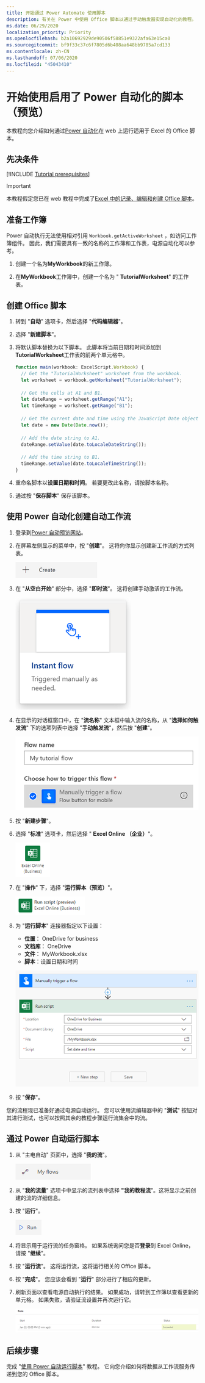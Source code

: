 ```yaml
---
title: 开始通过 Power Automate 使用脚本
description: 有关在 Power 中使用 Office 脚本以通过手动触发器实现自动化的教程。
ms.date: 06/29/2020
localization_priority: Priority
ms.openlocfilehash: b2a10692929de90506f58851e9322afa63e15ca0
ms.sourcegitcommit: bf9f33c37c6f7805d6b408aa648bb9785a7cd133
ms.contentlocale: zh-CN
ms.lasthandoff: 07/06/2020
ms.locfileid: "45043410"
---
```

# <a name="start-using-scripts-with-power-automate-preview"></a>开始使用启用了 Power 自动化的脚本（预览）

本教程向您介绍如何通过[Power 自动化](https://flow.microsoft.com)在 web 上运行适用于 Excel 的 Office 脚本。

## <a name="prerequisites"></a>先决条件

[!INCLUDE [Tutorial prerequisites](../includes/tutorial-prerequisites.md)]

> [!IMPORTANT]
> 本教程假定您已在 web 教程中完成了[Excel 中的记录、编辑和创建 Office 脚本](excel-tutorial.md)。

## <a name="prepare-the-workbook"></a>准备工作簿

Power 自动执行无法使用相对引用 `Workbook.getActiveWorksheet` ，如访问工作簿组件。 因此，我们需要具有一致的名称的工作簿和工作表，电源自动化可以参考。

1. 创建一个名为**MyWorkbook**的新工作簿。

2. 在**MyWorkbook**工作簿中，创建一个名为 " **TutorialWorksheet**" 的工作表。

## <a name="create-an-office-script"></a>创建 Office 脚本

1. 转到 "**自动**" 选项卡，然后选择 "**代码编辑器**"。

2. 选择 "**新建脚本**"。

3. 将默认脚本替换为以下脚本。 此脚本将当前日期和时间添加到**TutorialWorksheet**工作表的前两个单元格中。

    ```TypeScript
    function main(workbook: ExcelScript.Workbook) {
      // Get the "TutorialWorksheet" worksheet from the workbook.
      let worksheet = workbook.getWorksheet("TutorialWorksheet");

      // Get the cells at A1 and B1.
      let dateRange = worksheet.getRange("A1");
      let timeRange = worksheet.getRange("B1");

      // Get the current date and time using the JavaScript Date object.
      let date = new Date(Date.now());

      // Add the date string to A1.
      dateRange.setValue(date.toLocaleDateString());

      // Add the time string to B1.
      timeRange.setValue(date.toLocaleTimeString());
    }
    ```

4. 重命名脚本以**设置日期和时间**。 若要更改此名称，请按脚本名称。

5. 通过按 "**保存脚本**" 保存该脚本。

## <a name="create-an-automated-workflow-with-power-automate"></a>使用 Power 自动化创建自动工作流

1. 登录到[Power 自动预览网站](https://flow.microsoft.com)。

2. 在屏幕左侧显示的菜单中，按 "**创建**"。 这将向你显示创建新工作流的方式列表。

    !["增强电源" 中的 "创建" 按钮。](../images/power-automate-tutorial-1.png)

3. 在 "**从空白开始**" 部分中，选择 "**即时流**"。 这将创建手动激活的工作流。

    ![用于创建新工作流的 "即时流" 选项。](../images/power-automate-tutorial-2.png)

4. 在显示的对话框窗口中，在 "**流名称**" 文本框中输入流的名称，从 "**选择如何触发流**" 下的选项列表中选择 "**手动触发流**"，然后按 "**创建**"。

    ![用于创建新的即时流的手动触发器选项。](../images/power-automate-tutorial-3.png)

5. 按 "**新建步骤**"。

6. 选择 "**标准**" 选项卡，然后选择 " **Excel Online （企业）**"。

    ![Excel Online （业务）的 "电源自动" 选项。](../images/power-automate-tutorial-4.png)

7. 在 "**操作**" 下，选择 "**运行脚本（预览）**"。

    !["运行脚本（预览）" 的 "电源自动操作" 选项。](../images/power-automate-tutorial-5.png)

8. 为 "**运行脚本**" 连接器指定以下设置：

    - **位置**： OneDrive for business
    - **文档库**： OneDrive
    - **文件**： MyWorkbook.xlsx
    - **脚本**：设置日期和时间

    ![用于在 Power 自动化中运行脚本的连接器设置。](../images/power-automate-tutorial-6.png)

9. 按 "**保存**"。

您的流程现已准备好通过电源自动运行。 您可以使用流编辑器中的 "**测试**" 按钮对其进行测试，也可以按照其余的教程步骤运行流集合中的流。

## <a name="run-the-script-through-power-automate"></a>通过 Power 自动运行脚本

1. 从 "主电自动" 页面中，选择 "**我的流**"。

    !["电源自动" 中的 "我的流" 按钮。](../images/power-automate-tutorial-7.png)

2. 从 "**我的流量**" 选项卡中显示的流列表中选择 **"我的教程流**"。这将显示之前创建的流的详细信息。

3. 按 "**运行**"。

    !["电源自动运行" 按钮。](../images/power-automate-tutorial-8.png)

4. 将显示用于运行流的任务窗格。 如果系统询问您是否**登录**到 Excel Online，请按 "**继续**"。

5. 按 "**运行流**"。 这将运行流，这将运行相关的 Office 脚本。

6. 按 "**完成**"。 您应该会看到 "**运行**" 部分进行了相应的更新。

7. 刷新页面以查看电源自动执行的结果。 如果成功，请转到工作簿以查看更新的单元格。 如果失败，请验证流设置并再次运行它。

    ![自动关闭显示成功流运行的输出。](../images/power-automate-tutorial-9.png)

## <a name="next-steps"></a>后续步骤

完成 "[使用 Power 自动运行脚本](excel-power-automate-trigger.md)" 教程。 它向您介绍如何将数据从工作流服务传递到您的 Office 脚本。

